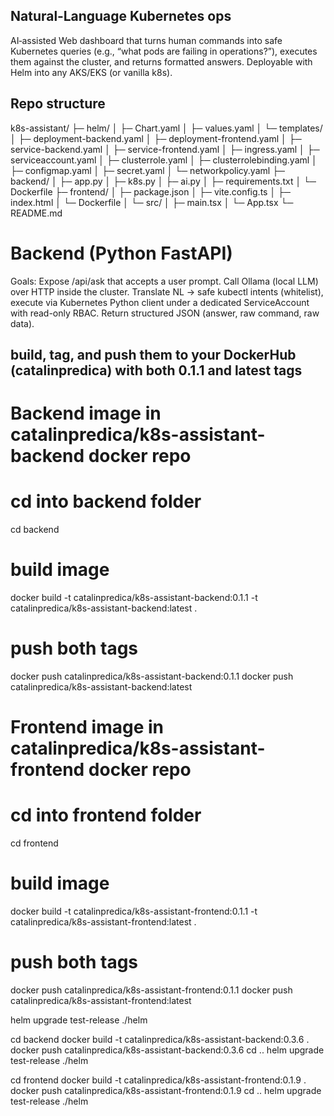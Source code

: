 ## Natural‑Language Kubernetes ops

AI‑assisted Web dashboard that turns human commands into safe Kubernetes queries (e.g., “what pods are failing in operations?”), executes them against the cluster, and returns formatted answers. Deployable with Helm into any AKS/EKS (or vanilla k8s).

## Repo structure

k8s-assistant/
├─ helm/
│  ├─ Chart.yaml
│  ├─ values.yaml
│  └─ templates/
│     ├─ deployment-backend.yaml
│     ├─ deployment-frontend.yaml
│     ├─ service-backend.yaml
│     ├─ service-frontend.yaml
│     ├─ ingress.yaml
│     ├─ serviceaccount.yaml
│     ├─ clusterrole.yaml
│     ├─ clusterrolebinding.yaml
│     ├─ configmap.yaml
│     ├─ secret.yaml
│     └─ networkpolicy.yaml
├─ backend/
│  ├─ app.py
│  ├─ k8s.py
│  ├─ ai.py
│  ├─ requirements.txt
│  └─ Dockerfile
├─ frontend/
│  ├─ package.json
│  ├─ vite.config.ts
│  ├─ index.html
│  └─ Dockerfile
│  └─ src/
│     ├─ main.tsx
│     └─ App.tsx
└─ README.md


# Backend (Python FastAPI)

Goals:
Expose /api/ask that accepts a user prompt.
Call Ollama (local LLM) over HTTP inside the cluster.
Translate NL → safe kubectl intents (whitelist), execute via Kubernetes Python client under a dedicated ServiceAccount with read-only RBAC.
Return structured JSON (answer, raw command, raw data).

## build, tag, and push them to your DockerHub (catalinpredica) with both 0.1.1 and latest tags

# Backend image in catalinpredica/k8s-assistant-backend docker repo
# cd into backend folder
cd backend

# build image
docker build -t catalinpredica/k8s-assistant-backend:0.1.1 -t catalinpredica/k8s-assistant-backend:latest .

# push both tags
docker push catalinpredica/k8s-assistant-backend:0.1.1
docker push catalinpredica/k8s-assistant-backend:latest

# Frontend image in catalinpredica/k8s-assistant-frontend docker repo
# cd into frontend folder
cd frontend

# build image
docker build -t catalinpredica/k8s-assistant-frontend:0.1.1 -t catalinpredica/k8s-assistant-frontend:latest .

# push both tags
docker push catalinpredica/k8s-assistant-frontend:0.1.1
docker push catalinpredica/k8s-assistant-frontend:latest

helm upgrade test-release ./helm



cd backend
docker build -t catalinpredica/k8s-assistant-backend:0.3.6 .
docker push catalinpredica/k8s-assistant-backend:0.3.6
cd ..
helm upgrade test-release ./helm

cd frontend
docker build -t catalinpredica/k8s-assistant-frontend:0.1.9 .
docker push catalinpredica/k8s-assistant-frontend:0.1.9
cd ..
helm upgrade test-release ./helm

